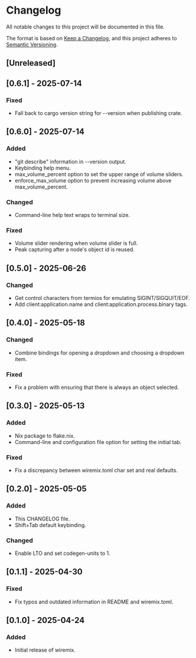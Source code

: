 # Changelog

All notable changes to this project will be documented in this file.

The format is based on [Keep a Changelog](https://keepachangelog.com/en/1.1.0/),
and this project adheres to [Semantic Versioning](https://semver.org/spec/v2.0.0.html).

## [Unreleased]

## [0.6.1] - 2025-07-14

### Fixed

- Fall back to cargo version string for --version when publishing crate.

## [0.6.0] - 2025-07-14

### Added

- "git describe" information in --version output.
- Keybinding help menu.
- max_volume_percent option to set the upper range of volume sliders.
- enforce_max_volume option to prevent increasing volume above
  max_volume_percent.

### Changed

- Command-line help text wraps to terminal size.

### Fixed

- Volume slider rendering when volume slider is full.
- Peak capturing after a node's object id is reused.

## [0.5.0] - 2025-06-26

### Changed

- Get control characters from termios for emulating SIGINT/SIGQUIT/EOF.
- Add client:application.name and client:application.process.binary tags.

## [0.4.0] - 2025-05-18

### Changed

- Combine bindings for opening a dropdown and choosing a dropdown item.

### Fixed

- Fix a problem with ensuring that there is always an object selected.

## [0.3.0] - 2025-05-13

### Added

- Nix package to flake.nix.
- Command-line and configuration file option for setting the initial tab.

### Fixed

- Fix a discrepancy between wiremix.toml char set and real defaults.

## [0.2.0] - 2025-05-05

### Added

- This CHANGELOG file.
- Shift+Tab default keybinding.

### Changed

- Enable LTO and set codegen-units to 1.

## [0.1.1] - 2025-04-30

### Fixed

- Fix typos and outdated information in README and wiremix.toml.

## [0.1.0] - 2025-04-24

### Added

- Initial release of wiremix.
